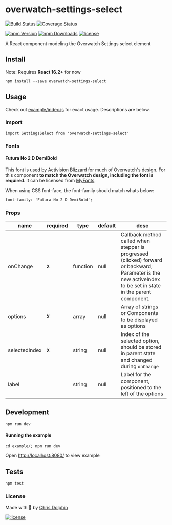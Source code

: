 overwatch-settings-select
=========

[![Build Status](https://travis-ci.org/likethemammal/overwatch-settings-select.svg?branch=master)](https://travis-ci.org/likethemammal/overwatch-settings-select)
[![Coverage Status](https://coveralls.io/repos/github/likethemammal/overwatch-settings-select/badge.svg?branch=master)](https://coveralls.io/github/likethemammal/overwatch-settings-select?branch=master)

[![npm Version](https://img.shields.io/npm/v/overwatch-settings-select.svg)](https://www.npmjs.com/package/overwatch-settings-select)
[![npm Downloads](https://img.shields.io/npm/dm/overwatch-settings-select.svg)](https://www.npmjs.com/package/overwatch-settings-select)
[![license](https://img.shields.io/github/license/likethemammal/overwatch-settings-select.svg)](https://github.com/likethemammal/overwatch-settings-select/blob/master/LICENSE)

A React component modeling the Overwatch Settings select element


## Install

Note: Requires **React 16.2+** for now

    npm install --save overwatch-settings-select
    
## Usage

Check out [example/index.js](example/index.js) for exact usage. Descriptions are below.

### Import

    import SettingsSelect from 'overwatch-settings-select'

### Fonts

#### Futura No 2 D DemiBold

This font is used by Activision Blizzard for much of Overwatch's design. For this component **to match the Overwatch design, including the font is required**. It can be licensed from [MyFonts](http://www.myfonts.com/fonts/urw/futura-no-2/futura-no2-d-demi-bold/).

When using CSS font-face, the font-family should match whats below:

    font-family: 'Futura No 2 D DemiBold';

### Props

| name        | required | type           | default  | desc 
--- | --- | --- | --- | --- |
| onChange | **`X`**  | function | null | Callback method called when stepper is progressed (clicked) forward or backward; Parameter is the new activeIndex to be set in state in the parent component. |
| options | **`X`**  | array | null | Array of strings or Components to be displayed as options |
| selectedIndex | **`X`** | string | null | Index of the selected option, should be stored in parent state and changed during `onChange` |
| label | | string | null | Label for the component, positioned to the left of the options |

## Development

    npm run dev
  
#### Running the example

    cd example/; npm run dev
    
Open [http://localhost:8080/](http://localhost:8080/) to view example


## Tests

    npm test

### License

Made with 🍊 by [Chris Dolphin](https://github.com/likethemammal)

[![license](https://img.shields.io/github/license/likethemammal/overwatch-settings-select.svg?style=flat-square)](https://github.com/likethemammal/overwatch-settings-select/blob/master/LICENSE)